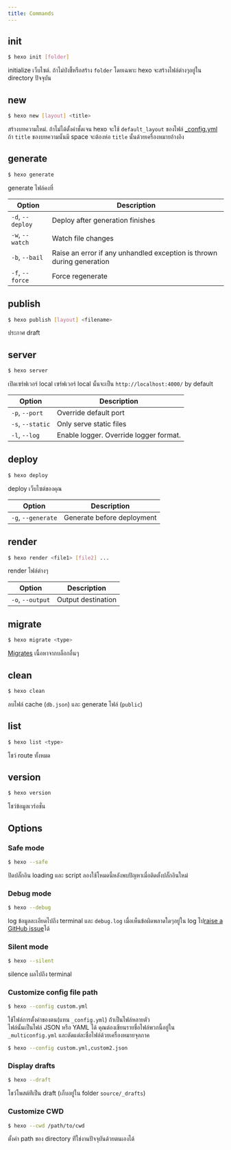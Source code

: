 ```yaml
---
title: Commands
---
```

## init

``` bash
$ hexo init [folder]
```

initialize เว็บไซต์. ถ้าไม่ป่งชี้หรือสร้าง `folder` โดยเฉพาะ hexo 
จะสร้างไฟล์ต่างๆอยู่ใน directory ปัจจุบัน

## new

``` bash
$ hexo new [layout] <title>
```

สร้างบทความใหม่. 
ถ้าไม่ได้ตั้งค่าชั้ดเจน hexo จะใช้ `default_layout` ของไฟล์ [_config.yml](configuration.html)
ถ้า `title` ของบทความนั้นมี  space  จะต้องห่อ `title` นั้นด้วยเครื่องหมายอ้างอิง 

## generate

``` bash
$ hexo generate
```

generate ไฟล์คงที่

Option | Description
--- | ---
`-d`, `--deploy` | Deploy after generation finishes
`-w`, `--watch` | Watch file changes
`-b`, `--bail` | Raise an error if any unhandled exception is thrown during generation
`-f`, `--force` | Force regenerate

## publish

``` bash
$ hexo publish [layout] <filename>
```

ประกาศ draft

## server

``` bash
$ hexo server
```

เปิดเซร์ฟเวอร์ local   เซร์ฟเวอร์ local นั้นจะเป็น `http://localhost:4000/` 
by default

Option | Description
--- | ---
`-p`, `--port` | Override default port
`-s`, `--static` | Only serve static files
`-l`, `--log` | Enable logger. Override logger format.

## deploy

``` bash
$ hexo deploy
```

deploy เว็บไซต์ของคุณ

Option | Description
--- | ---
`-g`, `--generate` | Generate before deployment

## render

``` bash
$ hexo render <file1> [file2] ...
```

render ไฟล์ต่างๆ

Option | Description
--- | ---
`-o`, `--output` | Output destination

## migrate

``` bash
$ hexo migrate <type>
```

[Migrates](migration.html) เนื้อหาจากบล็อกอื่นๆ

## clean

``` bash
$ hexo clean
```

ลบไฟล์ cache (`db.json`) และ generate ไฟล์ (`public`)

## list

``` bash
$ hexo list <type>
```

โชว์ route ทั้งหมด

## version

``` bash
$ hexo version
```

โชว์ข้อมูลเวร์อชั่น

## Options

### Safe mode

``` bash
$ hexo --safe
```

ปิดปลั๊กอิน loading และ script ลองใช้โหมดนี้หลังพบปัญหาเมื่อติดตั้งปลั๊กอินใหม่

### Debug mode

``` bash
$ hexo --debug
```

log ข้อมูลละเอียดไปถึง terminal และ `debug.log`  เมื่อเห็นข้อผิดพลาดใดๆอยู่ใน
 log ไป[raise a GitHub issue](https://github.com/hexojs/hexo/issues/new)ได้

### Silent mode

``` bash
$ hexo --silent
```

silence ผลไปถึง terminal

### Customize config file path

``` bash
$ hexo --config custom.yml
```

ใช้ไฟล์การตั้งค่าของตน(แทน `_config.yml`) ถ้่าเป็นไฟล์หลายตัว  
ไฟล์นั้นเป็นไฟล์ JSON หรือ YAML ได้
คุณต่องเขียนรายชื่อไฟล์พวกนี้อยู่ใน `_multiconfig.yml` 
และตัดแต่ละชื่อไฟล์ด้วยเครื่องหมายจุลภาค 

``` bash
$ hexo --config custom.yml,custom2.json
```

### Display drafts

``` bash
$ hexo --draft
```

โชว์โพสต์ท่ีเป็น draft (เก็บอยู่ใน folder `source/_drafts`)

### Customize CWD

``` bash
$ hexo --cwd /path/to/cwd
```

ตั้งค่า path ของ directory ท่ีใช่งานปัจจุบันด้วยตนเองได้
